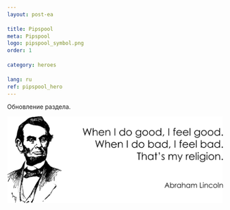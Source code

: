 ```yaml
---
layout: post-ea

title: Pipspool
meta: Pipspool
logo: pipspool_symbol.png
order: 1

category: heroes

lang: ru
ref: pipspool_hero
---
```


Обновление раздела.

<a data-fancybox="gallery" href="/img/programming/Lincoln.png"><img src="/img/programming/Lincoln.png" alt=""></a>
